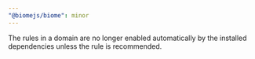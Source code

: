 ```yaml
---
"@biomejs/biome": minor
---
```


The rules in a domain are no longer enabled automatically by the installed dependencies unless the rule is recommended.
